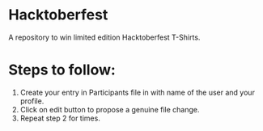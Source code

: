 # Hacktoberfest
A repository to win limited edition Hacktoberfest T-Shirts.

# Steps to follow:
<ol>
<li>Create your entry in Participants file in with name of the user and your profile.
<li>Click on edit button to propose a genuine file change.
<li>Repeat step 2 for  times.
</ol>
